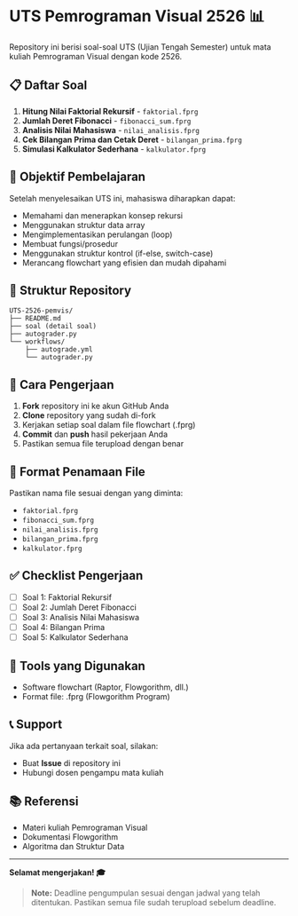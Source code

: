 # UTS Pemrograman Visual 2526 📊

Repository ini berisi soal-soal UTS (Ujian Tengah Semester) untuk mata kuliah Pemrograman Visual dengan kode 2526.

## 📋 Daftar Soal

1. **Hitung Nilai Faktorial Rekursif** - `faktorial.fprg`
2. **Jumlah Deret Fibonacci** - `fibonacci_sum.fprg`
3. **Analisis Nilai Mahasiswa** - `nilai_analisis.fprg`
4. **Cek Bilangan Prima dan Cetak Deret** - `bilangan_prima.fprg`
5. **Simulasi Kalkulator Sederhana** - `kalkulator.fprg`

## 🎯 Objektif Pembelajaran

Setelah menyelesaikan UTS ini, mahasiswa diharapkan dapat:
- Memahami dan menerapkan konsep rekursi
- Menggunakan struktur data array
- Mengimplementasikan perulangan (loop)
- Membuat fungsi/prosedur
- Menggunakan struktur kontrol (if-else, switch-case)
- Merancang flowchart yang efisien dan mudah dipahami

## 📁 Struktur Repository

```
UTS-2526-pemvis/
├── README.md
├── soal (detail soal)
├── autograder.py
└── workflows/
    ├── autograde.yml
    └── autograder.py
```

## 🚀 Cara Pengerjaan

1. **Fork** repository ini ke akun GitHub Anda
2. **Clone** repository yang sudah di-fork
3. Kerjakan setiap soal dalam file flowchart (.fprg)
4. **Commit** dan **push** hasil pekerjaan Anda
5. Pastikan semua file terupload dengan benar

## 📝 Format Penamaan File

Pastikan nama file sesuai dengan yang diminta:
- `faktorial.fprg`
- `fibonacci_sum.fprg`
- `nilai_analisis.fprg`
- `bilangan_prima.fprg`
- `kalkulator.fprg`

## ✅ Checklist Pengerjaan

- [ ] Soal 1: Faktorial Rekursif
- [ ] Soal 2: Jumlah Deret Fibonacci
- [ ] Soal 3: Analisis Nilai Mahasiswa
- [ ] Soal 4: Bilangan Prima
- [ ] Soal 5: Kalkulator Sederhana

## 🔧 Tools yang Digunakan

- Software flowchart (Raptor, Flowgorithm, dll.)
- Format file: .fprg (Flowgorithm Program)

## 📞 Support

Jika ada pertanyaan terkait soal, silakan:
- Buat **Issue** di repository ini
- Hubungi dosen pengampu mata kuliah

## 📚 Referensi

- Materi kuliah Pemrograman Visual
- Dokumentasi Flowgorithm
- Algoritma dan Struktur Data

---

**Selamat mengerjakan! 🎓**

> **Note:** Deadline pengumpulan sesuai dengan jadwal yang telah ditentukan. Pastikan semua file sudah terupload sebelum deadline.
